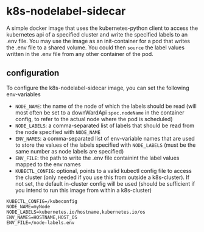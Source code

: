 # k8s-nodelabel-sidecar

A simple docker image that uses the kubernetes-python client to access the kubernetes api of a specified cluster and write the specified labels to an .env file. You may use the image as an init-container for a pod that writes the .env file to a shared volume. You could then `source` the label values written in the .env file from any other container of the pod.

## configuration
To configure the k8s-nodelabel-sidecar image, you can set the following env-variables

* `NODE_NAME`: the name of the node of which the labels should be read (will most often be set to a downWardApi `spec.nodeName` in the container config, to refer to the actual node where the pod is scheduled)
* `NODE_LABELS`: a comma-separated list of labels that should be read from the node specified with `NODE_NAME`
* `ENV_NAMES`: a comma-separated list of env-variable names that are used to store the values of the labels specified with `NODE_LABELS` (must be the same number as node labels are specified)
* `ENV_FILE`: the path to write the .env file containint the label values mapped to the env names
* `KUBECTL_CONFIG`: optional, points to a valid kubectl config file to access the cluster (only needed if you use this from outside a k8s-cluster). If not set, the default in-cluster config will be used (should be sufficient if you intend to run this image from within a k8s-cluster)

```.env
KUBECTL_CONFIG=/kubeconfig
NODE_NAME=myNode
NODE_LABELS=kubernetes.io/hostname,kubernetes.io/os
ENV_NAMES=HOSTNAME,HOST_OS
ENV_FILE=/node-labels.env
```
